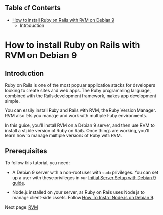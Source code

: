 ## Table of Contents ##

- [How to install Ruby on Rails with RVM on Debian 9](#how-to-install-ruby-on-rails-with-rvm-on-debian-9)
  - [Introduction](#introduction)

How to install Ruby on Rails with RVM on Debian 9
=================================================

Introduction
------------

Ruby on Rails is one of the most popular application stacks for developers looking to create sites and web apps. The Ruby programming language, combined with the Rails development framework, makes app development simple.

You can easily install Ruby and Rails with RVM, the Ruby Version Manager. RVM also lets you manage and work with multiple Ruby environments.

In this guide, you'll install RVM on a Debian 9 server, and then use RVM to install a stable version of Ruby on Rails. Once things are working, you'll learn how to manage multiple versions of Ruby with RVM.

## Prerequisites ##

To follow this tutorial, you need:

  * A Debian 9 server with a non-root user with `sudo` privileges. You can set up a user with these privileges in our [Initial Server Setup with Debian 9 guide](https://www.digitalocean.com/community/tutorials/initial-server-setup-with-debian-8).

  * Node.js installed on your server, as Ruby on Rails uses Node.js to manage client-side assets. Follow [How To Install Node.js on Debian 9](https://www.digitalocean.com/community/tutorials/how-to-install-node-js-on-debian-8).

Next page: [RVM](https://github.com/areisrosa/imeDev/blob/master/learning/web_developer/fullstack/projects/rails/README_RVM.md#installation)
